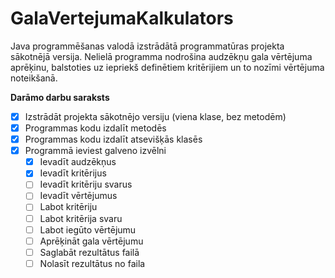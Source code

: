 # GalaVertejumaKalkulators
Java programmēšanas valodā izstrādātā programmatūras projekta sākotnējā versija. Nelielā programma nodrošina audzēkņu gala vērtējuma aprēķinu, balstoties uz iepriekš definētiem kritērijiem un to nozīmi vērtējuma noteikšanā.

**Darāmo darbu saraksts**
- [x] Izstrādāt projekta sākotnējo versiju (viena klase, bez metodēm)
- [x] Programmas kodu izdalīt metodēs
- [x] Programmas kodu izdalīt atsevišķās klasēs
- [x] Programmā ieviest galveno izvēlni
	- [x] Ievadīt audzēkņus
	- [x] Ievadīt kritērijus
	- [ ] Ievadīt kritēriju svarus
	- [ ] Ievadīt vērtējumus
	- [ ] Labot kritēriju
	- [ ] Labot kritērija svaru
	- [ ] Labot iegūto vērtējumu
	- [ ] Aprēķināt gala vērtējumu
	- [ ] Saglabāt rezultātus failā
	- [ ] Nolasīt rezultātus no faila
